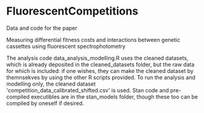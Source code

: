 # FluorescentCompetitions

Data and code for the paper

Measuring differential fitness costs and interactions between genetic cassettes using fluorescent spectrophotometry

The analysis code data_analysis_modelling.R uses the cleaned datasets, which is already deposited in the cleaned_datasets folder, but the raw data for which is included: if one wishes, they can make the cleaned dataset by themnsekves by using the other R scripts provided. To run the analysis and modelling only, the cleaned dataset 'competition_data_calibrated_shifted.csv' is used. Stan code and pre-compiled executibles are in the stan_models folder, though these too can be compiled by oneself if desired.
